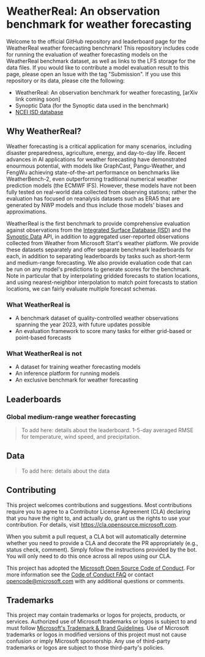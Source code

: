 # WeatherReal: An observation benchmark for weather forecasting

Welcome to the official GitHub repository and leaderboard page for the WeatherReal weather forecasting benchmark!
This repository includes code for running the evaluation of weather forecasting models on the WeatherReal benchmark dataset, 
as well as links to the LFS storage for the data files.
If you would like to contribute a model evaluation result to this page, please open an Issue with the tag "Submission".
If you use this repository or its data, please cite the following:
 - WeatherReal: An observation benchmark for weather forecasting, [arXiv link coming soon]
 - Synoptic Data (for the Synoptic data used in the benchmark)
 - [NCEI ISD database](https://journals.ametsoc.org/view/journals/bams/92/6/2011bams3015_1.xml)

## Why WeatherReal?

Weather forecasting is a critical application for many scenarios, including disaster preparedness, agriculture, energy, 
and day-to-day life. Recent advances in AI applications for weather forecasting have demonstrated enourmous potential, 
with models like GraphCast, Pangu-Weather, and FengWu achieving state-of-the-art performance on benchmarks like
WeatherBench-2, even outperforming traditional numerical weather prediction models (the ECMWF IFS). However, these models
have not been fully tested on real-world data collected from observing stations; rather the evaluation has focused on 
reanalysis datasets such as ERA5 that are generated by NWP models and thus include those models' biases and approximations.

WeatherReal is the first benchmark to provide comprehensive evaluation against observations from the 
[Integrated Surface Database (ISD)](https://www.ncei.noaa.gov/products/land-based-station/integrated-surface-database)
and the [Synoptic Data](https://www.synopticdata.com/) API, in addition to aggregated user-reported observations collected 
from Weather from Microsoft Start's weather platform. We provide these datasets separately and offer separate benchmark 
leaderboards for each, in addition to separating leaderboards by tasks such as short-term and medium-range forecasting. 
We also provide evaluation code that can be run on any model's predictions to generate scores for the benchmark. Note in
particular that by interpolating gridded forecasts to station locations, and using nearest-neighbor interpolation to
match point forecasts to station locations, we can fairly evaluate multiple forecast schemas.

### What WeatherReal is

- A benchmark dataset of quality-controlled weather observations spanning the year 2023, with future updates possible
- An evaluation framework to score many tasks for either grid-based or point-based forecasts

### What WeatherReal is not

- A dataset for training weather forecasting models
- An inference platform for running models
- An exclusive benchmark for weather forecasting

## Leaderboards

### Global medium-range weather forecasting

> To add here: details about the leaderboard. 1-5-day averaged RMSE for temperature, wind speed, and precipitation.

## Data

> To add here: details about the data

## Contributing

This project welcomes contributions and suggestions.  Most contributions require you to agree to a
Contributor License Agreement (CLA) declaring that you have the right to, and actually do, grant us
the rights to use your contribution. For details, visit https://cla.opensource.microsoft.com.

When you submit a pull request, a CLA bot will automatically determine whether you need to provide
a CLA and decorate the PR appropriately (e.g., status check, comment). Simply follow the instructions
provided by the bot. You will only need to do this once across all repos using our CLA.

This project has adopted the [Microsoft Open Source Code of Conduct](https://opensource.microsoft.com/codeofconduct/).
For more information see the [Code of Conduct FAQ](https://opensource.microsoft.com/codeofconduct/faq/) or
contact [opencode@microsoft.com](mailto:opencode@microsoft.com) with any additional questions or comments.

## Trademarks

This project may contain trademarks or logos for projects, products, or services. Authorized use of Microsoft 
trademarks or logos is subject to and must follow 
[Microsoft's Trademark & Brand Guidelines](https://www.microsoft.com/en-us/legal/intellectualproperty/trademarks/usage/general).
Use of Microsoft trademarks or logos in modified versions of this project must not cause confusion or imply Microsoft sponsorship.
Any use of third-party trademarks or logos are subject to those third-party's policies.
